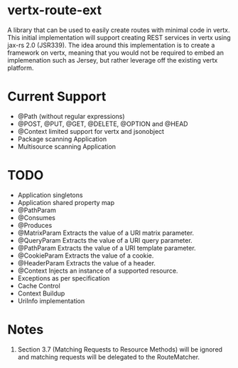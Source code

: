 vertx-route-ext
===============

A library that can be used to easily create routes with minimal code in vertx. This initial implementation will support creating REST services in vertx using jax-rs 2.0 (JSR339). The idea around this implementation is to create a framework on vertx, meaning that you would not be required to embed an implemenation such as Jersey, but rather leverage off the existing vertx platform.

Current Support
===============
- @Path (without regular expressions)
- @POST, @PUT, @GET, @DELETE, @OPTION and @HEAD
- @Context limited support for vertx and jsonobject
- Package scanning Application
- Multisource scanning Application

TODO
====
- Application singletons
- Application shared property map
- @PathParam
- @Consumes
- @Produces
- @MatrixParam Extracts the value of a URI matrix parameter.
- @QueryParam Extracts the value of a URI query parameter.
- @PathParam Extracts the value of a URI template parameter.
- @CookieParam Extracts the value of a cookie.
- @HeaderParam Extracts the value of a header.
- @Context Injects an instance of a supported resource.
- Exceptions as per specification
- Cache Control
- Context Buildup
- UriInfo implementation

Notes
=====
1. Section 3.7 (Matching Requests to Resource Methods) will be ignored and matching requests will be delegated to the RouteMatcher.
